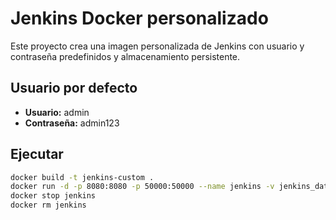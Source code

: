 # Jenkins Docker personalizado

Este proyecto crea una imagen personalizada de Jenkins con usuario y contraseña predefinidos y almacenamiento persistente.

## Usuario por defecto
- **Usuario:** admin
- **Contraseña:** admin123

## Ejecutar

```bash
docker build -t jenkins-custom .
docker run -d -p 8080:8080 -p 50000:50000 --name jenkins -v jenkins_data:/var/jenkins_home -v /var/run/docker.sock:/var/run/docker.sock jenkins-custom
docker stop jenkins
docker rm jenkins
